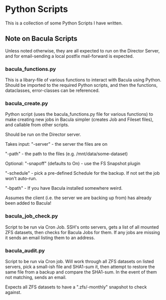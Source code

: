 # Python Scripts
This is a collection of some Python Scripts I have written.

## Note on Bacula Scripts
Unless noted otherwise, they are all expected to run on the Director Server, and for email-sending a local postfix mail-forward is expected.

### bacula_functions.py
This is a libary-file of various functions to interact with Bacula using Python. Should be imported to the required Python scripts, and then the functions, dataclasses, error-classes can be referenced.

### bacula_create.py
Python script (uses the bacula_functions.py file for various functions) to make creating new jobs in Bacula simpler (creates Job and Fileset files), and callable from other scripts.

Should be run on the Director server.

Takes input: "-server" - the server the files are on

"-path" - the path to the files (e.g. /mnt/data/some-dataset)

Optional: "-snapoff" (defaults to On) - use the FS Snapshot plugin

"-schedule" - pick a pre-defined Schedule for the backup. If not set the job won't auto-run.

"-bpath" - If you have Bacula installed somewhere weird.

Assumes the client (i.e. the server we are backing up from) has already been added to Bacula!

### bacula_job_check.py
Script to be run via Cron Job. SSH's onto servers, gets a list of all mounted ZFS datasets, then checks for Bacula Jobs for them. If any jobs are missing it sends an email listing them to an address.

### bacula_audit.py
Script to be run via Cron job. Will work through all ZFS datasets on listed servers, pick a small-ish file and SHA1-sum it, then attempt to restore the same file from a backup and compare the SHA1-sum. In the event of them not matching, sends an email.

Expects all ZFS datasets to have a ".zfs/<date>-monthly" snapshot to check against.
